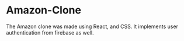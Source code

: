 # Amazon-Clone
The Amazon clone was made using React, and CSS. It implements user authentication from firebase as well.
